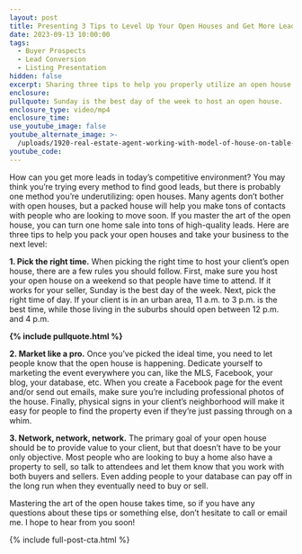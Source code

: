 ```yaml
---
layout: post
title: Presenting 3 Tips to Level Up Your Open Houses and Get More Leads
date: 2023-09-13 10:00:00
tags:
  - Buyer Prospects
  - Lead Conversion
  - Listing Presentation
hidden: false
excerpt: Sharing three tips to help you properly utilize an open house.
enclosure:
pullquote: Sunday is the best day of the week to host an open house.
enclosure_type: video/mp4
enclosure_time:
use_youtube_image: false
youtube_alternate_image: >-
  /uploads/1920-real-estate-agent-working-with-model-of-house-on-table-in-office-real-estate-agent-discussing-business-with-mini-house-model-ai-generated.jpg
youtube_code:
---
```

How can you get more leads in today’s competitive environment? You may think you’re trying every method to find good leads, but there is probably one method you’re underutilizing: open houses. Many agents don’t bother with open houses, but a packed house will help you make tons of contacts with people who are looking to move soon. If you master the art of the open house, you can turn one home sale into tons of high-quality leads. Here are three tips to help you pack your open houses and take your business to the next level:&nbsp;

**1\. Pick the right time.** When picking the right time to host your client’s open house, there are a few rules you should follow. First, make sure you host your open house on a weekend so that people have time to attend. If it works for your seller, Sunday is the best day of the week. Next, pick the right time of day. If your client is in an urban area, 11 a.m. to 3 p.m. is the best time, while those living in the suburbs should open between 12 p.m. and 4 p.m.

**{% include pullquote.html %}**

**2\. Market like a pro.** Once you’ve picked the ideal time, you need to let people know that the open house is happening. Dedicate yourself to marketing the event everywhere you can, like the MLS, Facebook, your blog, your database, etc. When you create a Facebook page for the event and/or send out emails, make sure you’re including professional photos of the house. Finally, physical signs in your client’s neighborhood will make it easy for people to find the property even if they’re just passing through on a whim.

**3\. Network, network, network.** The primary goal of your open house should be to provide value to your client, but that doesn’t have to be your only objective. Most people who are looking to buy a home also have a property to sell, so talk to attendees and let them know that you work with both buyers and sellers. Even adding people to your database can pay off in the long run when they eventually need to buy or sell.&nbsp;

Mastering the art of the open house takes time, so if you have any questions about these tips or something else, don’t hesitate to call or email me. I hope to hear from you soon!

{% include full-post-cta.html %}